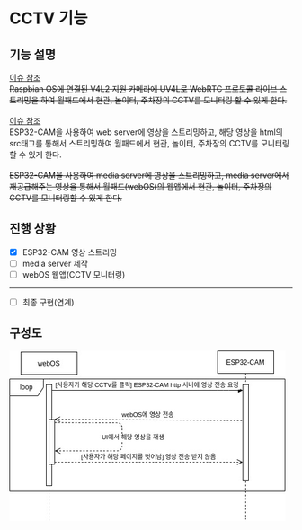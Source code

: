 # CCTV 기능
## 기능 설명
<a href="https://github.com/webOS-KOSS/entrance_cam/issues/2">이슈 참조</a><br/>
~~Raspbian OS에 연결된 V4L2 지원 카메라에 UV4L로 WebRTC 프로토콜 라이브 스트리밍을 하여 월패드에서 현관, 놀이터, 주차장의 CCTV를 모니터링 할 수 있게 한다.~~ <br/>
<br/>
<a href="https://github.com/webOS-KOSS/CCTV/issues/1">이슈 참조</a><br/>
ESP32-CAM을 사용하여 web server에 영상을 스트리밍하고, 해당 영상을 html의 src태그를 통해서 스트리밍하여 월패드에서 현관, 놀이터, 주차장의 CCTV를 모니터링할 수 있게 한다. <br/>
<br/>
~~ESP32-CAM을 사용하여 media server에 영상을 스트리밍하고, media server에서 재공급해주는 영상을 통해서 월패드(webOS)의 웹앱에서 현관, 놀이터, 주차장의 CCTV를 모니터링할 수 있게 한다.~~ 

## 진행 상황

- [X] ESP32-CAM 영상 스트리밍
- [ ] media server 제작 
- [ ] webOS 웹앱(CCTV 모니터링)
---
- [ ] 최종 구현(연계)

## 구성도

![구성도](CCTV.jpg)
